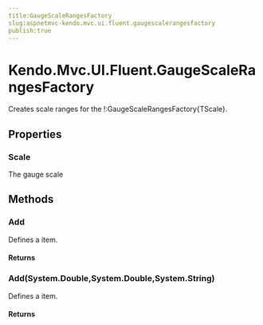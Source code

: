 ```yaml
---
title:GaugeScaleRangesFactory
slug:aspnetmvc-kendo.mvc.ui.fluent.gaugescalerangesfactory
publish:true
---
```


# Kendo.Mvc.UI.Fluent.GaugeScaleRangesFactory
Creates scale ranges for the !:GaugeScaleRangesFactory{TScale}.


## Properties
### Scale
The gauge scale



## Methods

### Add
Defines a item.




#### Returns



### Add(System.Double,System.Double,System.String)
Defines a item.




#### Returns




